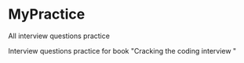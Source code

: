 # MyPractice
All interview questions practice

Interview questions practice for book "Cracking the coding interview "
